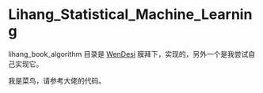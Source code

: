 # Lihang_Statistical_Machine_Learning


lihang_book_algorithm 目录是 [WenDesi](https://github.com/WenDesi/lihang_book_algorithm) 膜拜下，实现的，另外一个是我尝试自己实现它。

我是菜鸟，请参考大佬的代码。
